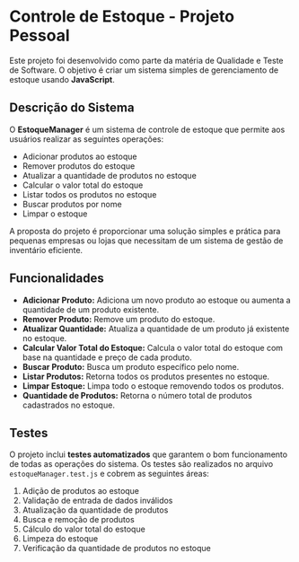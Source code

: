 # Controle de Estoque - Projeto Pessoal

Este projeto foi desenvolvido como parte da matéria de Qualidade e Teste de Software. O objetivo é criar um sistema simples de gerenciamento de estoque usando **JavaScript**.

## Descrição do Sistema

O **EstoqueManager** é um sistema de controle de estoque que permite aos usuários realizar as seguintes operações:

- Adicionar produtos ao estoque
- Remover produtos do estoque
- Atualizar a quantidade de produtos no estoque
- Calcular o valor total do estoque
- Listar todos os produtos no estoque
- Buscar produtos por nome
- Limpar o estoque

A proposta do projeto é proporcionar uma solução simples e prática para pequenas empresas ou lojas que necessitam de um sistema de gestão de inventário eficiente.

## Funcionalidades

- **Adicionar Produto:** Adiciona um novo produto ao estoque ou aumenta a quantidade de um produto existente.
- **Remover Produto:** Remove um produto do estoque.
- **Atualizar Quantidade:** Atualiza a quantidade de um produto já existente no estoque.
- **Calcular Valor Total do Estoque:** Calcula o valor total do estoque com base na quantidade e preço de cada produto.
- **Buscar Produto:** Busca um produto específico pelo nome.
- **Listar Produtos:** Retorna todos os produtos presentes no estoque.
- **Limpar Estoque:** Limpa todo o estoque removendo todos os produtos.
- **Quantidade de Produtos:** Retorna o número total de produtos cadastrados no estoque.

## Testes

O projeto inclui **testes automatizados** que garantem o bom funcionamento de todas as operações do sistema. Os testes são realizados no arquivo `estoqueManager.test.js` e cobrem as seguintes áreas:

1. Adição de produtos ao estoque
2. Validação de entrada de dados inválidos
3. Atualização da quantidade de produtos
4. Busca e remoção de produtos
5. Cálculo do valor total do estoque
6. Limpeza do estoque
7. Verificação da quantidade de produtos no estoque
